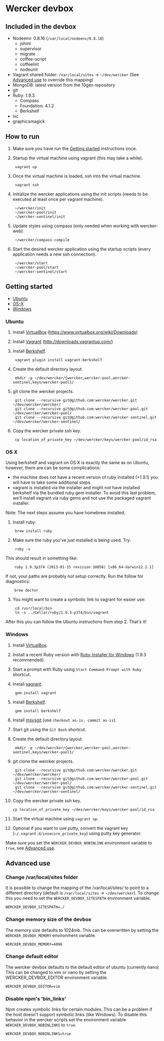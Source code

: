 # Wercker devbox

## Included in the devbox ##

- Nodeenv: 0.8.16 (`/var/local/nodeenv/0.8.16`)
  - jshint
  - supervisor
  - migrate
  - coffee-script
  - coffeelint
  - nodeunit
- Vagrant shared folder: `/var/local/sites` -> `~/dev/wercker` (See [Advanced use](#change-varlocalsites-folder) to override this mapping)
- MongoDB: latest version from the 10gen repository
- git
- Ruby: 1.9.3
  - Compass
  - Foundation: 4.1.2
  - Berkshelf
- lxc
- graphicsmagick

## How to run ##

1. Make sure you have run the [Getting started](#getting-started) instructions once.

2. Startup the virtual machine using vagrant (this may take a while).

        vagrant up

3. Once the virtual machine is loaded, ssh into the virtual machine.

        vagrant ssh

4. Initialize the wercker applications using the init scripts (needs to be executed at least once per vagrant machine).

        ~/wercker/init
        ~/wercker-pool/init
        ~/wercker-sentinel/init

5. Update styles using compass (only needed when working with wercker-web).

        ~/wercker/compass-compile

6. Start the desired wercker application using the startup scripts (every application needs a new ssh connection).

        ~/wercker/start
        ~/wercker-pool/start
        ~/wercker-sentinel/start

## Getting started ##

* [Ubuntu](#ubuntu)
* [OS-X](#os-x)
* [Windows](#windows)

### Ubuntu ###

1. Install [VirtualBox](https://www.virtualbox.org/) (https://www.virtualbox.org/wiki/Downloads)

2. Install [Vagrant](http://www.vagrantup.com/) (http://downloads.vagrantup.com/)

3. Install [Berkshelf](http://berkshelf.com/).

        vagrant plugin install vagrant-berkshelf

4. Create the default directory layout.

        mkdir -p ~/dev/wercker/{wercker,wercker-pool,wercker-sentinel,keys/wercker-pool}/

5. git clone the wercker projects.

        git clone --recursive git@github.com:wercker/wercker.git ~/dev/wercker/wercker/
        git clone --recursive git@github.com:wercker/wercker-pool.git ~/dev/wercker/wercker-pool/
        git clone --recursive git@github.com:wercker/wercker-sentinel.git ~/dev/wercker/wercker-sentinel/

6. Copy the wercker private ssh key.

        cp location_of_private_key ~/dev/wercker/keys/wercker-pool/id_rsa

### OS X ###

Using berkshelf and vagrant on OS X is exactly the same as on Ubuntu, however, there are can be some complications:
* the machine does not have a recent version of ruby installed (>1.9.1) you will have to take some additional steps.
* vagrant is installed via the installer and might not have installed berkshelf via the bundled ruby gem installer. To avoid this last problem, we'll install vagrant via ruby gems and not use the packaged vagrant installer.

Note: The next steps assume you have homebrew installed.


1. Install ruby:

        brew install ruby

2. Make sure the ruby you've just installed is being used. Try:

        ruby -v

  This should result in something like:

        ruby 1.9.3p374 (2013-01-15 revision 38858) [x86_64-darwin12.2.1]

  If not, your paths are probably not setup correctly. Run the follow for diagnostics:

        brew doctor

3. You might want to create a symbolic link to vagrant for easier use:

        cd /usr/local/bin
        ln -s ../Cellar/ruby/1.9.3-p374/bin/vagrant

After this you can follow the Ubuntu instructions from step 2. That's it!

### Windows ###

1. Install [VirtualBox](https://www.virtualbox.org/wiki/Downloads).

2. Install a recent Ruby version with [Ruby Installer for Windows](http://rubyinstaller.org/) (1.9.3 recommended).

3. Start a prompt with Ruby using `Start Command Prompt with Ruby` shortcut.

4. Install [vagrant](http://www.vagrantup.com/).

        gem install vagrant

5. Install [Berkshelf](http://berkshelf.com/).

        gem install berkshelf

6. Install [msysgit](https://code.google.com/p/msysgit/downloads/list?q=full+installer+official+git) (use `checkout as-is, commit as-is`).

7. Start git using the `Git Bash` shortcut.

8. Create the default directory layout.

        mkdir -p ~/dev/wercker/{wercker,wercker-pool,wercker-sentinel,keys/wercker-pool}/

9. git clone the wercker projects.

        git clone --recursive git@github.com:wercker/wercker.git ~/dev/wercker/wercker/
        git clone --recursive git@github.com:wercker/wercker-pool.git ~/dev/wercker/wercker-pool/
        git clone --recursive git@github.com:wercker/wercker-sentinel.git ~/dev/wercker/wercker-sentinel/

10. Copy the wercker private ssh key.

        cp location_of_private_key ~/dev/wercker/keys/wercker-pool/id_rsa

11. Start the virtual machine using `vagrant up`.

12. Optional if you want to use putty, convert the vagrant key (`~/.vagrant.d/insecure_private_key`) using putty key generator.

Make sure you set the `WERCKER_DEVBOX_NOBINLINK` environment variable to `true`, see [Advanced use](#disable-npms-bin_links).

## Advanced use ##

### Change /var/local/sites folder ###

It is possible to change the mapping of the /var/local/sites/ to point to a different directory (default is `/var/local/sites` -> `~/dev/wercker`). To change this you need to set the `WERCKER_DEVBOX_SITESPATH` environment variable.

    WERCKER_DEVBOX_SITESPATH=./

### Change memory size of the devbox ###

The memory size defaults to 1024mb. This can be overwritten by setting the `WERCKER_DEVBOX_MEMORY` environment variable.

    WERCKER_DEVBOX_MEMORY=4096

### Change default editor ###

The wercker devbox defaults to the default editor of ubuntu (currently nano) This can be changed to vim or nano by setting the WERCKER_DEVBOX_EDITOR environment variable.

    WERCKER_DEVBOX_EDITOR=vim

### Disable npm's 'bin_links' ###

Npm creates symbolic links for certain modules. This can be a problem if the host doesn't support symbolic links (like Windows). To disable this behavior in the wercker scripts set the environment variable `WERCKER_DEVBOX_NOBINLINKS` to `true`.

    WERCKER_DEVBOX_NOBINLINKS=true
